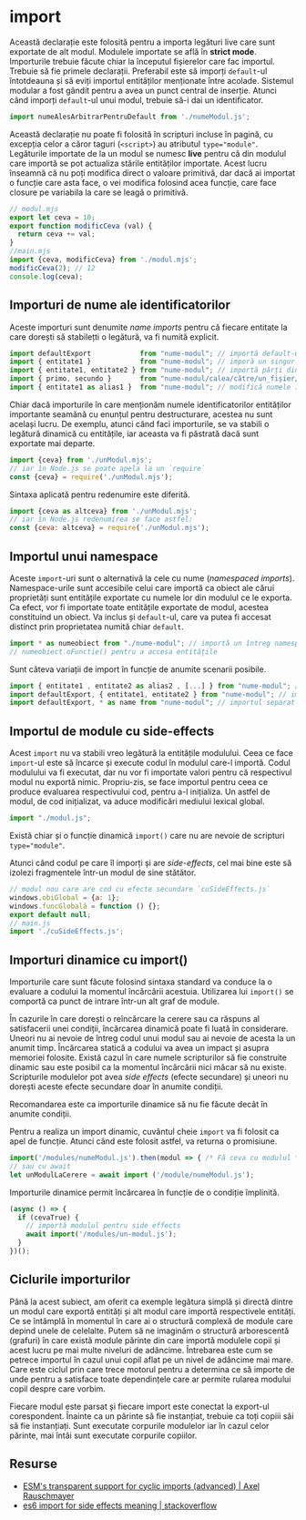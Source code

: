 # import

Această declarație este folosită pentru a importa legături live care sunt exportate de alt modul. Modulele importate se află în **strict mode**. Importurile trebuie făcute chiar la începutul fișierelor care fac importul. Trebuie să fie primele declarații. Preferabil este să imporți `default`-ul întotdeauna și să eviți importul entităților menționate între acolade. Sistemul modular a fost gândit pentru a avea un punct central de inserție. Atunci când imporți `default`-ul unui modul, trebuie să-i dai un identificator.

```javascript
import numeAlesArbitrarPentruDefault from './numeModul.js';
```

Această declarație nu poate fi folosită în scripturi incluse în pagină, cu excepția celor a căror taguri (`<script>`) au atributul `type="module"`. Legăturile importate de la un modul se numesc **live** pentru că din modulul care importă se pot actualiza stările entităților importate. Acest lucru înseamnă că nu poți modifica direct o valoare primitivă, dar dacă ai importat o funcție care asta face, o vei modifica folosind acea funcție, care face closure pe variabila la care se leagă o primitivă.

```javascript
// modul.mjs
export let ceva = 10;
export function modificCeva (val) {
  return ceva += val;
}
//main.mjs
import {ceva, modificCeva} from './modul.mjs';
modificCeva(2); // 12
console.log(ceva);
```

## Importuri de nume ale identificatorilor

Aceste importuri sunt denumite *name imports* pentru că fiecare entitate la care dorești să stabilețti o legătură, va fi numită explicit.

```javascript
import defaultExport            from "nume-modul"; // importă default-ul sub ce nume dorești
import { entitate1 }            from "nume-modul"; // imporă un singur identificator din modulul dorit
import { entitate1, entitate2 } from "nume-modul"; // importă părți din namespace
import { primo, secundo }       from "nume-modul/calea/către/un_fișier/exportat/nume_fișier"; // importă dintr-un modul din adâncime
import { entitate1 as alias1 }  from "nume-modul"; // modifică numele identificatorilor
```

Chiar dacă importurile în care menționăm numele identificatorilor entităților importante seamănă cu enunțul pentru destructurare, acestea nu sunt același lucru. De exemplu, atunci când faci importurile, se va stabili o legătură dinamică cu entitățile, iar aceasta va fi păstrată dacă sunt exportate mai departe.

```javascript
import {ceva} from './unModul.mjs';
// iar în Node.js se poate apela la un `require`
const {ceva} = require('./unModul.mjs');
```

Sintaxa aplicată pentru redenumire este diferită.

```javascript
import {ceva as altceva} from './unModul.mjs';
// iar în Node.js redenumirea se face astfel:
const {ceva: altceva} = require('./unModul.mjs');
```

## Importul unui namespace

Aceste `import`-uri sunt o alternativă la cele cu nume (*namespaced imports*). Namespace-urile sunt accesibile celui care importă ca obiect ale cărui proprietăți sunt entitățile exportate cu numele lor din modulul ce le exporta. Ca efect, vor fi importate toate entitățile exportate de modul, acestea constituind un obiect. Va inclus și `default`-ul, care va putea fi accesat distinct prin proprietatea numită chiar `default`.

```javascript
import * as numeobiect from "./nume-modul"; // importă un întreg namespace
// numeobiect.oFunctie() pentru a accesa entitățile
```

Sunt câteva variații de import în funcție de anumite scenarii posibile.

```javascript
import { entitate1 , entitate2 as alias2 , [...] } from "nume-modul"; // import entități cu redenumirea unora
import defaultExport, { entitate1, entitate2 } from "nume-modul"; // importul separat al default-ului urmat de restul entităților
import defaultExport, * as name from "nume-modul"; // importul separat al default-ului dar restul ca namespace.
```

## Importul de module cu side-effects

Acest `import` nu va stabili vreo legătură la entitățile modulului. Ceea ce face `import`-ul este să încarce și execute codul în modulul care-l importă. Codul modulului va fi executat, dar nu vor fi importate valori pentru că respectivul modul nu exportă nimic. Propriu-zis, se face importul pentru ceea ce produce evaluarea respectivului cod, pentru a-l inițializa. Un astfel de modul, de cod inițializat, va aduce modificări mediului lexical global.

```javascript
import "./modul.js";
```

Există chiar și o funcție dinamică `import()` care nu are nevoie de scripturi `type="module"`.

Atunci când codul pe care îl imporți și are *side-effects*, cel mai bine este să izolezi fragmentele într-un modul de sine stătător.

```javascript
// modul nou care are cod cu efecte secundare `cuSideEffects.js`
windows.obiGlobal = {a: 1};
windows.funcGlobală = function () {};
export default null;
// main.js
import './cuSideEffects.js';
```

## Importuri dinamice cu import()

Importurile care sunt făcute folosind sintaxa standard va conduce la o evaluare a codului la momentul încărcării acestuia. Utilizarea lui `import()` se comportă ca punct de intrare într-un alt graf de module.

În cazurile în care dorești o reîncărcare la cerere sau ca răspuns al satisfacerii unei condiții, încărcarea dinamică poate fi luată în considerare. Uneori nu ai nevoie de întreg codul unui modul sau ai nevoie de acesta la un anumit timp. Încărcarea statică a codului va avea un impact și asupra memoriei folosite.
Există cazul în care numele scripturilor să fie construite dinamic sau este posibil ca la momentul încărcării nici măcar să nu existe. Scripturile modulelor pot avea *side effects* (efecte secundare) și uneori nu dorești aceste efecte secundare doar în anumite condiții.

Recomandarea este ca importurile dinamice să nu fie făcute decât în anumite condiții.

Pentru a realiza un import dinamic, cuvântul cheie `import` va fi folosit ca apel de funcție. Atunci când este folosit astfel, va returna o promisiune.

```javascript
import('/modules/numeModul.js').then(modul => { /* Fă ceva cu modulul */ });
// sau cu await
let unModulLaCerere = await import ('/module/numeModul.js');
```

Importurile dinamice permit încărcarea în funcție de o condiție împlinită.

```javascript
(async () => {
  if (cevaTrue) {
    // importă modulul pentru side effects
    await import('/modules/un-modul.js');
  }
})();
```

## Ciclurile importurilor

Până la acest subiect, am oferit ca exemple legătura simplă și directă dintre un modul care exportă entități și alt modul care importă respectivele entități. Ce se întâmplă în momentul în care ai o structură complexă de module care depind unele de celelalte. Putem să ne imaginăm o structură arborescentă (grafuri) în care există module părinte din care importă modulele copii și acest lucru pe mai multe niveluri de adâncime. Întrebarea este cum se petrece importul în cazul unui copil aflat pe un nivel de adâncime mai mare. Care este ciclul prin care trece motorul pentru a determina ce să importe de unde pentru a satisface toate dependințele care ar permite rularea modului copil despre care vorbim.

Fiecare modul este parsat și fiecare import este conectat la export-ul corespondent.
Înainte ca un părinte să fie instanțiat, trebuie ca toți copiii săi să fie instanțiați.
Sunt executate corpurile modulelor iar în cazul celor părinte, mai întâi sunt executate corpurile copiilor.

## Resurse

- [ESM's transparent support for cyclic imports (advanced) | Axel Rauschmayer](https://exploringjs.com/impatient-js/ch_modules.html#esms-transparent-support-for-cyclic-imports-advanced)
- [es6 import for side effects meaning | stackoverflow](https://stackoverflow.com/questions/41127479/es6-import-for-side-effects-meaning)
